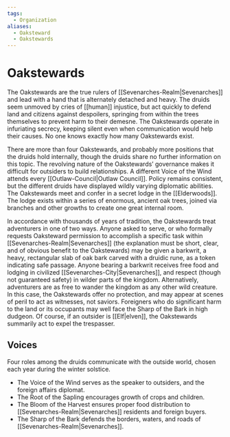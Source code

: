 ```yaml
---
tags:
  - Organization
aliases:
  - Oaksteward
  - Oakstewards
---
```

# Oakstewards
The Oakstewards are the true rulers of [[Sevenarches-Realm|Sevenarches]] and lead with a hand that is alternately detached and heavy. The druids seem unmoved by cries of [[human]] injustice, but act quickly to defend land and citizens against despoilers, springing from within the trees themselves to prevent harm to their demesne. The Oakstewards operate in infuriating secrecy, keeping silent even when communication would help their causes. No one knows exactly how many Oakstewards exist. 

There are more than four Oakstewards, and probably more positions that the druids hold internally, though the druids share no further information on this topic. The revolving nature of the Oakstewards’ governance makes it difficult for outsiders to build relationships. A different Voice of the Wind attends every [[Outlaw-Council|Outlaw Council]]. Policy remains consistent, but the different druids have displayed wildly varying diplomatic abilities. The Oakstewards meet and confer in a secret lodge in the [[Elderwoods]]. The lodge exists within a series of enormous, ancient oak trees, joined via branches and other growths to create one great internal room.

In accordance with thousands of years of tradition, the Oakstewards treat adventurers in one of two ways. Anyone asked to serve, or who formally requests Oaksteward permission to accomplish a specific task within [[Sevenarches-Realm|Sevenarches]] (the explanation must be short, clear, and of obvious benefit to the Oakstewards) may be given a barkwrit, a heavy, rectangular slab of oak bark carved with a druidic rune, as a token indicating safe passage. Anyone bearing a barkwrit receives free food and lodging in civilized [[Sevenarches-City|Sevenarches]], and respect (though not guaranteed safety) in wilder parts of the kingdom. Alternatively, adventurers are as free to wander the kingdom as any other wild creature. In this case, the Oakstewards offer no protection, and may appear at scenes of peril to act as witnesses, not saviors. Foreigners who do significant harm to the land or its occupants may well face the Sharp of the Bark in high dudgeon. Of course, if an outsider is [[Elf|elven]], the Oakstewards summarily act to expel the trespasser.
## Voices
Four roles among the druids communicate with the outside world, chosen each year during the winter solstice. 
* The Voice of the Wind serves as the speaker to outsiders, and the foreign affairs diplomat. 
* The Root of the Sapling encourages growth of crops and children. 
* The Bloom of the Harvest ensures proper food distribution to [[Sevenarches-Realm|Sevenarches]] residents and foreign buyers. 
* The Sharp of the Bark defends the borders, waters, and roads of [[Sevenarches-Realm|Sevenarches]]. 